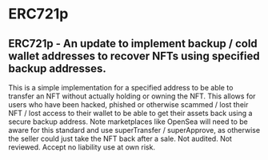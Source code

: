 # ERC721p

## ERC721p - An update to implement backup / cold wallet addresses to recover NFTs using specified backup addresses.
This is a simple implementation for a specified address to be able to transfer an NFT without actually holding or owning the NFT. This allows for users who have been hacked, phished or otherwise scammed / lost their NFT / lost access to their wallet to be able to get their assets back using a secure backup address.
Note marketplaces like OpenSea will need to be aware for this standard and use superTransfer / superApprove, as otherwise the seller could just take the NFT back after a sale.
Not audited. Not reviewed. Accept no liability use at own risk.

